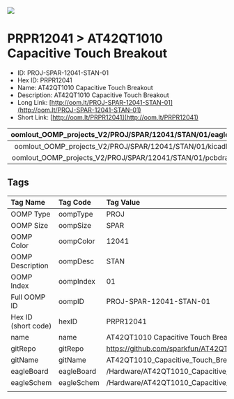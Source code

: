 


  
![][im]
# PRPR12041 > AT42QT1010 Capacitive Touch Breakout

- ID: PROJ-SPAR-12041-STAN-01
- Hex ID: PRPR12041
- Name: AT42QT1010 Capacitive Touch Breakout
- Description: AT42QT1010 Capacitive Touch Breakout
- Long Link: [http://oom.lt/PROJ-SPAR-12041-STAN-01](http://oom.lt/PROJ-SPAR-12041-STAN-01)
- Short Link: [http://oom.lt/PRPR12041](http://oom.lt/PRPR12041)
  

|oomlout_OOMP_projects_V2/PROJ/SPAR/12041/STAN/01/eagleImage.png|oomlout_OOMP_projects_V2/PROJ/SPAR/12041/STAN/01/eagleSchemImage.png|oomlout_OOMP_projects_V2/PROJ/SPAR/12041/STAN/01/kicadPcb3dFront.png|oomlout_OOMP_projects_V2/PROJ/SPAR/12041/STAN/01/kicadPcb3dBack.png|
| :---: | :---: | :---: | :---: |
|oomlout_OOMP_projects_V2/PROJ/SPAR/12041/STAN/01/kicadPcb3d.png|oomlout_OOMP_projects_V2/PROJ/SPAR/12041/STAN/01/bomBack.png|oomlout_OOMP_projects_V2/PROJ/SPAR/12041/STAN/01/bomFront.png|oomlout_OOMP_projects_V2/PROJ/SPAR/12041/STAN/01/pcbdraw.svg|
|oomlout_OOMP_projects_V2/PROJ/SPAR/12041/STAN/01/pcbdrawBack.svg||||

## Tags
  

|Tag Name|Tag Code|Tag Value|
| :--- | :--- | :--- |
|OOMP Type|oompType|PROJ|
|OOMP Size|oompSize|SPAR|
|OOMP Color|oompColor|12041|
|OOMP Description|oompDesc|STAN|
|OOMP Index|oompIndex|01|
|Full OOMP ID|oompID|PROJ-SPAR-12041-STAN-01|
|Hex ID (short code)|hexID|PRPR12041|
|name|name|AT42QT1010 Capacitive Touch Breakout|
|gitRepo|gitRepo|https://github.com/sparkfun/AT42QT1010_Capacitive_Touch_Breakout|
|gitName|gitName|AT42QT1010_Capacitive_Touch_Breakout|
|eagleBoard|eagleBoard|/Hardware/AT42QT1010_Capacitive_Touch_Breakout.brd|
|eagleSchem|eagleSchem|/Hardware/AT42QT1010_Capacitive_Touch_Breakout.sch|
||||



[im]: PROJ/SPAR/12041/STAN/01/kicadPcb3d_450.png
